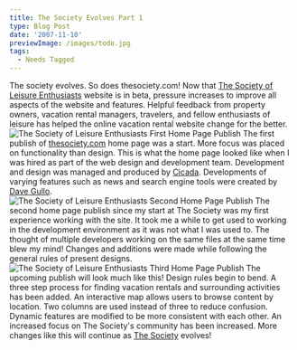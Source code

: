```yaml
---
title: The Society Evolves Part 1
type: Blog Post
date: '2007-11-10'
previewImage: /images/todo.jpg
tags:
  - Needs Tagged
---
```

The society evolves. So does thesociety.com! Now that [The Society of Leisure Enthusiasts](http://thesociety.com) website is in beta, pressure increases to improve all aspects of the website and features. Helpful feedback from property owners, vacation rental managers, travelers, and fellow enthusiasts of leisure has helped the online vacation rental website change for the better. ![The Society of Leisure Enthusiasts First Home Page Publish](/images/societyhome1.jpg) The first publish of [thesociety.com](http://www.thesociety.com) home page was a start. More focus was placed on functionality than design. This is what the home page looked like when I was hired as part of the web design and development team. Development and design was managed and produced by [Cicada](http://www.cicada.us/). Developments of varying features such as news and search engine tools were created by [Dave Gullo](http://www.snowboards-for-sale.com). ![The Society of Leisure Enthusiasts Second Home Page Publish](/images/societyhome2.jpg) The second home page publish since my start at The Society was my first experience working with the site. It took me a while to get used to working in the development environment as it was not what I was used to. The thought of multiple developers working on the same files at the same time blew my mind! Changes and additions were made while following the general rules of present designs. ![The Society of Leisure Enthusiasts Third Home Page Publish](/images/societyhome3.jpg) The upcoming publish will look much like this! Design rules begin to bend. A three step process for finding vacation rentals and surrounding activities has been added. An interactive map allows users to browse content by location. Two columns are used instead of three to reduce confusion. Dynamic features are modified to be more consistent with each other. An increased focus on The Society's community has been increased. More changes like this will continue as [The Society](http://www.thesociety.com) evolves!
